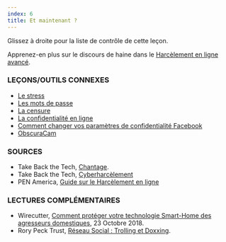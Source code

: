 ```yaml
---
index: 6
title: Et maintenant ?
---
```

Glissez à droite pour la liste de contrôle de cette leçon.

Apprenez-en plus sur le discours de haine dans le [Harcèlement en ligne avancé](umbrella://communications/online-abuse/advanced).

### LEÇONS/OUTILS CONNEXES

*   [Le stress](umbrella://stress/stress/beginner)
*   [Les mots de passe](umbrella://information/passwords)
* [La censure](umbrella://communications/censorship)
* [La confidentialité en ligne](umbrella://communications/online-privacy)
* [Comment changer vos paramètres de confidentialité Facebook](umbrella://tools/other/s_facebook.md)
*   [ObscuraCam](umbrella://tools/messagging/s_obscuracam.md)

### SOURCES

*   Take Back the Tech, [Chantage](https://www.takebackthetech.net/know-more/blackmail).
*   Take Back the Tech, [Cyberharcèlement](https://www.takebackthetech.net/know-more/cyberstalking)
*   PEN America, [Guide sur le Harcèlement en ligne ](https://onlineharassmentfieldmanual.pen.org/)

### LECTURES COMPLÉMENTAIRES

* Wirecutter, [Comment protéger votre technologie Smart-Home des agresseurs domestiques](https://thewirecutter.com/blog/keep-your-smart-home-secure-from-domestic-abusers/), 23 Octobre 2018.
* Rory Peck Trust, [Réseau Social : Trolling et Doxxing](https://rorypecktrust.org/resources/Digital-Security-Guide/Social-Media-Trolling-and-Doxxing?cu=en-GB).